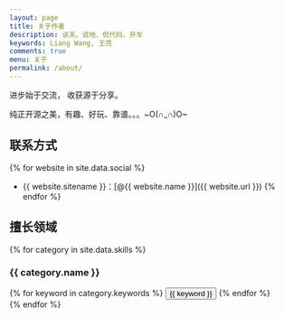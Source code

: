 ```yaml
---
layout: page
title: 关于作者
description: 谈天、说地、侃代码、开车
keywords: Liang Wang, 王亮
comments: true
menu: 关于
permalink: /about/
---
```


进步始于交流， 收获源于分享。

纯正开源之美，有趣、好玩、靠谱。。。~O(∩_∩)O~

## 联系方式

{% for website in site.data.social %}
* {{ website.sitename }}：[@{{ website.name }}]({{ website.url }})
{% endfor %}

## 擅长领域

{% for category in site.data.skills %}
### {{ category.name }}
<div class="btn-inline">
{% for keyword in category.keywords %}
<button class="btn btn-outline" type="button">{{ keyword }}</button>
{% endfor %}
</div>
{% endfor %}

